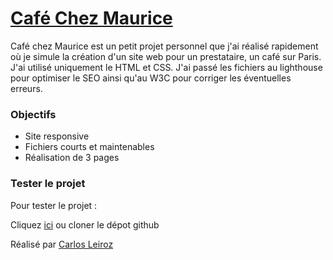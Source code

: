 # [Café Chez Maurice](https://karlito14.github.io/cafeChezMaurice/)

Café chez Maurice est un petit projet personnel que j'ai réalisé rapidement où je simule la création d'un site web pour un prestataire, un café sur Paris. J'ai utilisé uniquement le HTML et CSS.
J'ai passé les fichiers au lighthouse pour optimiser le SEO ainsi qu'au W3C pour corriger les éventuelles erreurs.

### Objectifs

- Site responsive
- Fichiers courts et maintenables
- Réalisation de 3 pages

### Tester le projet

Pour tester le projet :

Cliquez [ici](https://karlito14.github.io/cafeChezMaurice/) ou cloner le dépot github

Réalisé par [Carlos Leiroz](https://www.linkedin.com/in/carlos-leiroz/)